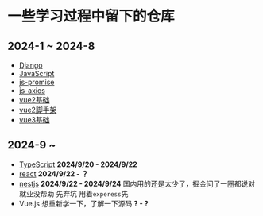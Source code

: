 # 一些学习过程中留下的仓库
## 2024-1 ~ 2024-8
- [Django](https://github.com/Rika-L/Django_learn)
- [JavaScript](https://github.com/Rika-L/JavaScritpLearn)
- [js-promise](https://github.com/Rika-L/PromiseLearn)
- [js-axios](https://github.com/Rika-L/axios_learn)
- [vue2基础](https://github.com/Rika-L/vue_basic_learn)
- [vue2脚手架](https://github.com/Rika-L/vue-test)
- [vue3基础](https://github.com/Rika-L/vue3_learn)

## 2024-9 ~
- [TypeScript](https://github.com/Rika-L/learn-typeScript) **2024/9/20 - 2024/9/22**
- [react](https://github.com/Rika-L/learn-react) **2024/9/22 - ？**
- [nestjs](https://github.com/Rika-L/learn-nestjs) **2024/9/22 - 2024/9/24** 国内用的还是太少了，掘金问了一圈都说对就业没帮助 先弃坑 用着`experess`先
- Vue.js 想重新学一下，了解一下源码 **? - ?**
